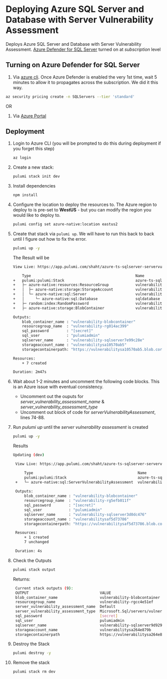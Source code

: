 # Deploying Azure SQL Server and Database with Server Vulnerability Assessment

Deploys Azure SQL Server and Database with Server Vulnerability Assessment.  [Azure Defender for SQL Server](https://docs.microsoft.com/en-us/azure/azure-sql/database/azure-defender-for-sql) turned on at *subscription* level

## Turning on Azure Defender for SQL Server

1. Via [azure cli](https://docs.microsoft.com/en-us/cli/azure/security/pricing?view=azure-cli-latest#az_security_pricing_create).  Once Azure Defender is enabled the very 1st time, wait 5 minutes to allow it to propagates across the subscription.  We did it this way.
```bash
az security pricing create -n SQLServers --tier 'standard'
```

OR

1. Via [Azure Portal](https://docs.microsoft.com/en-us/azure/azure-sql/database/azure-defender-for-sql?WT.mc_id=Portal-Microsoft_Azure_Security#enable-azure-defender)


## Deployment

1. Login to Azure CLI (you will be prompted to do this during deployment if you forget this step)

    ```bash
    az login
    ```

1. Create a new stack:

    ```bash
    pulumi stack init dev
    ```
1. Install dependencies
    ```bash
    npm install
    ```
1. Configure the location to deploy the resources to.  The Azure region to deploy to is pre-set to **WestUS** - but you can modify the region you would like to deploy to.

    ```bash
    pulumi config set azure-native:location eastus2
    ```
1. Create that stack via `pulumi up`.  We will have to run this back to back until I figure out how to fix the error.
    ```bash
    pulumi up -y
    ```

    The Result will be

    ```bash
    View Live: https://app.pulumi.com/shaht/azure-ts-sqlserver-servervulnerabilityassessment/dev/updates/40

        Type                                               Name                                                  Status                  Info
    +   pulumi:pulumi:Stack                                azure-ts-sqlserver-servervulnerabilityassessment-dev  **creating failed**     1 error
    +   ├─ azure-native:resources:ResourceGroup            vulnerability-rg                                      created                 
    +   │  ├─ azure-native:storage:StorageAccount          vulnerabilitysa                                       created                 
    +   │  └─ azure-native:sql:Server                      vulnerability-sqlserver                               created                 
    +   │     └─ azure-native:sql:Database                 sqldatabase                                           created                 
    +   ├─ random:index:RandomPassword                     vulnerability-sqlseverpassword                        created                 
    +   ├─ azure-native:storage:BlobContainer              vulnerability-blobcontainer                           created                 
    
    Outputs:
        blob_container_name : "vulnerability-blobcontainer"
        resourcegroup_name  : "vulnerability-rg014ac399"
        sql_password        : "[secret]"
        sql_user            : "pulumiadmin"
        sqlserver_name      : "vulnerability-sqlserver7e99c28e"
        storageaccount_name : "vulnerabilitysa10570ab5"
        storagecontainerpath: "https://vulnerabilitysa10570ab5.blob.core.windows.net/vulnerability-blobcontainer"

    Resources:
        + 7 created

    Duration: 2m47s

1. Wait about 1-2 minutes and uncomment the following code blocks.  This is an Azure issue with eventual consistency.  
    - Uncomment out the ouputs for *server_vulnerability_assessment_name* & *server_vulnerability_assessment_type*
    - Uncomment out block of code for *serverVulnerabilityAssessment*, lines 74-88.
    
1. Run *pulumi up* until the *server vulnerability assessment* is created    
   ```bash
   pulumi up -y
   ```

   Results
   ```bash
   Updating (dev)

    View Live: https://app.pulumi.com/shaht/azure-ts-sqlserver-servervulnerabilityassessment/dev/updates/121

        Type                                               Name                                                  Status      
        pulumi:pulumi:Stack                                azure-ts-sqlserver-servervulnerabilityassessment-dev              
    +   └─ azure-native:sql:ServerVulnerabilityAssessment  vulnerability-servervulnerabilityassessment           created     
    
    Outputs:
        blob_container_name : "vulnerability-blobcontainer"
        resourcegroup_name  : "vulnerability-rg5efb011f"
        sql_password        : "[secret]"
        sql_user            : "pulumiadmin"
        sqlserver_name      : "vulnerability-sqlserver3d0dc476"
        storageaccount_name : "vulnerabilitysaf5d73786"
        storagecontainerpath: "https://vulnerabilitysaf5d73786.blob.core.windows.net/vulnerability-blobcontainer"

    Resources:
        + 1 created
        7 unchanged

    Duration: 4s
   ```

1. Check the Outputs
   ```bash
   pulumi stack output
   ```

   Returns:
   ```bash
    Current stack outputs (9):
    OUTPUT                                VALUE
    blob_container_name                   vulnerability-blobcontainer
    resourcegroup_name                    vulnerability-rgcc4e51ef
    server_vulnerability_assessment_name  Default
    server_vulnerability_assessment_type  Microsoft.Sql/servers/vulnerabilityAssessments
    sql_password                          [secret]
    sql_user                              pulumiadmin
    sqlserver_name                        vulnerability-sqlserver9d929848
    storageaccount_name                   vulnerabilitysa264e879b
    storagecontainerpath                  https://vulnerabilitysa264e879b.blob.core.windows.net/vulnerability-blobcontainer
   ```

1. Destroy the Stack
   ```bash
   pulumi destroy -y
   ```

1. Remove the stack
   ```bash
   pulumi stack rm dev
   ```